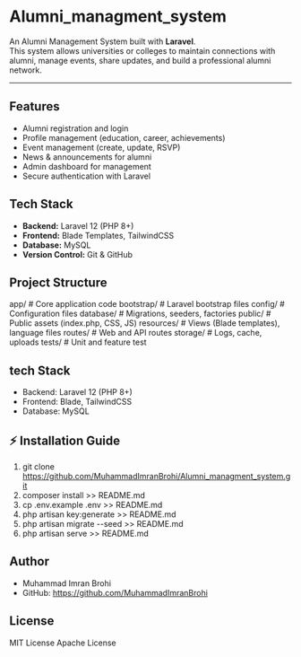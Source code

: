# Alumni_managment_system

An Alumni Management System built with **Laravel**.  
This system allows universities or colleges to maintain connections with alumni, manage events, share updates, and build a professional alumni network.  

---

## Features

- Alumni registration and login
- Profile management (education, career, achievements)
- Event management (create, update, RSVP)
- News & announcements for alumni
- Admin dashboard for management
- Secure authentication with Laravel

## Tech Stack

- **Backend:** Laravel 12 (PHP 8+)  
- **Frontend:** Blade Templates, TailwindCSS  
- **Database:** MySQL  
- **Version Control:** Git & GitHub  

## Project Structure

 app/ # Core application code
bootstrap/ # Laravel bootstrap files
config/ # Configuration files
database/ # Migrations, seeders, factories
public/ # Public assets (index.php, CSS, JS)
resources/ # Views (Blade templates), language files
routes/ # Web and API routes
storage/ # Logs, cache, uploads
tests/ # Unit and feature test

## tech Stack

- Backend: Laravel 12 (PHP 8+)
- Frontend: Blade, TailwindCSS
- Database: MySQL

## ⚡ Installation Guide

1. git clone https://github.com/MuhammadImranBrohi/Alumni_managment_system.git
2. composer install >> README.md
3. cp .env.example .env >> README.md
4. php artisan key:generate >> README.md
5. php artisan migrate --seed >> README.md
6. php artisan serve >> README.md

## Author

- Muhammad Imran Brohi
- GitHub: https://github.com/MuhammadImranBrohi

## License

 MIT License
 Apache License
